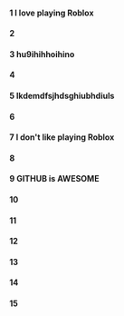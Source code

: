 #### 1 I love playing Roblox
#### 2
#### 3 hu9ihihhoihino
#### 4
#### 5 lkdemdfsjhdsghiubhdiuls
#### 6
#### 7 I don't like playing Roblox
#### 8
#### 9 GITHUB is AWESOME
#### 10
#### 11
#### 12
#### 13
#### 14
#### 15
